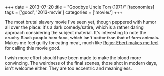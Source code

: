 +++
date = 2013-07-20
title = "Goodbye Uncle Tom (1971)"
[taxonomies]
tags = ['good', '2013-movie']
categories = ['movies']
+++

The most brutal slavery movie I've seen yet, though peppered with humor
all over the place: it's a dark comedy/satire, which is a rather daring
approach considering the subject material. It's interesting to note the
cruelty Black people here face, which isn't better than that of farm
animals. Makes me feel guilty for eating meat, much like [Roger Ebert
makes me feel] for calling this movie good.

I wish more effort should have been made to make the blood more
convincing. The weirdness of the final scenes, those shot in modern
days, isn't welcome either. They are too eccentric and meaningless.

  [Roger Ebert makes me feel]: http://www.rogerebert.com/reviews/farewell-uncle-tom-1972
